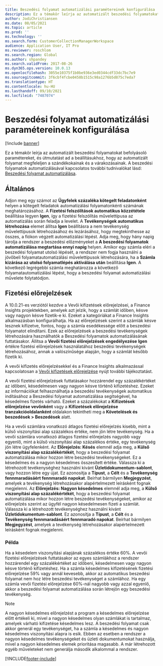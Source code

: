 ```yaml
---
title: Beszedési folyamat automatizálási paramétereinek konfigurálása
description: Ez a témakör leírja az automatizált beszedési folyamatokat befolyásoló paramétereket, és útmutatást ad a beállításukhoz, hogy az automatizált folyamat megfeleljen a szándékokainak és a várakozásainak.
author: JodiChristiansen
ms.date: 08/05/2021
ms.topic: article
ms.prod: ''
ms.technology: ''
ms.search.form: CustomerCollectionManagerWorkspace
audience: Application User, IT Pro
ms.reviewer: roschlom
ms.search.region: Global
ms.author: shpandey
ms.search.validFrom: 2017-08-26
ms.dyn365.ops.version: 10.0.13
ms.openlocfilehash: 3055e10375f1b0be936e3ed0344cdf33dc7bc7e9
ms.sourcegitcommit: 3f6cbf4fcbe0458b1515c98a1276b5d875c7eda7
ms.translationtype: HT
ms.contentlocale: hu-HU
ms.lasthandoff: 09/10/2021
ms.locfileid: "7487074"
---
```

# <a name="configure-parameters-for-collection-process-automation"></a>Beszedési folyamat automatizálási paramétereinek konfigurálása

[!include [banner](../includes/banner.md)]

Ez a témakör leírja az automatizált beszedési folyamatokat befolyásoló paramétereket, és útmutatást ad a beállításukhoz, hogy az automatizált folyamat megfeleljen a szándékokainak és a várakozásainak. A beszedési folyamatok automatizálásával kapcsolatos további tudnivalókat lásd: [Beszedési folyamat automatizálása](collections-process-automate.md).

## <a name="general"></a>Általános
Adjon meg egy számot az **Ügyfelek százaléka kötegelt feladatonként** helyen a kötegelt feladatok automatizálási folyamatonkénti számának meghatározásához. A **Fizetési felszólítások automatikus közzététele** beállítása legyen **Igen**, így a fizetési felszólítás művelettípusa az automatizálás során feladja a levelet. A **Tevékenységek automatikus létrehozása** elemet állítsa **Igen** beállításra a nem tevékenység művelettípusok létrehozásához és lezárásához, hogy megtekinthesse az összes, a fiókon végzett automatizálási lépést. Adja meg, hogy hány napig tárolja a rendszer a beszedési előzményeket a **A beszedési folyamatok automatizálása megtartása ennyi napig** helyen. Amikor egy számla eléri a beszedési folyamat utolsó lépését, a rendszer nem fogja használni a jövőbeli folyamatautomatizálási művelettípusok létrehozására, ha a **Számla kizárása az utolsó folyamatlépés aktiválása után** beállítása **Igen**. A következő legrégebbi számla meghatározza a következő folyamatautomatizálási lépést, hogy a beszedési folyamat automatizálási művelete folytatódjon. 

## <a name="payment-predictions"></a>Fizetési előrejelzések
A 10.0.21-es verziótól kezdve a Vevői kifizetések előrejelzései, a Finance Insights projektekben, amelyek azt jelzik, hogy a számlát időben, késve vagy nagyon késve fizetik-e ki. Ezeket a kategóriákat a Finance Insights alkalmazásban konfigurálhatja. Ha az előrejelzések szerint a számlák késve lesznek kifizetve, fontos, hogy a számla esedékessége előtt a beszedési folyamatot elindítani. Ezek az előrejelzések a beszedési tevékenységek létrehozására használhatók a Beszedési folyamatok automatizálásának futtatásakor. Állítsa a **Vevői fizetési előrejelzések engedélyezése** **Igen** értékre fizetési előrejelzések használatához beszedési tevékenységek létrehozásához, annak a valószínűsége alapján, hogy a számlát később fizetik ki. 

A vevői kifizetés előrejelzésekkel és a Finance Insights alkalmazással kapcsolatosan a [Vevői kifizetések előrejelzése](payment-insights-overview.md) nyújt további tájékoztatást.

A vevői fizetési előrejelzések futtatásakor hozzárendel egy százalékértéket az időbeni, késedelmesen vagy nagyon késve történő kifizetéshez. Ezeket az információkat felhasználhatja a beszedési tevékenységek automatikus indításához a Beszedési folyamat automatizálása segítségével, ha késedelmes fizetés várható. Ezeket a százalékokat a **Kifizetések előrejelzése vevőnként** vagy a **Kifizetések előrejelzése tranzakcióoldalanként** oldalakon tekintheti meg a **Követelések és beszedések > Beszedések** alatt. 

Ha a vevői számlára vonatkozó átlagos fizetési előrejelzés kisebb, mint a külső viszonyítási alap százalékos értéke, nem jön létre tevékenység. Ha a vevői számlára vonatkozó átlagos fizetési előrejelzés nagyobb vagy egyenlő, mint a külső viszonyítási alap százalékos értéke, egy tevékenység jön létre ügyfelenként. Az **Előrejelzés: Késés** elemnél adja meg, a **Külső viszonyítási alap százalékértékét**, hogy a beszedési folyamat automatizálása mikor hozzon létre beszedési tevékenységeket. Ez a késedelmes és a nagyon késedelmes összesített értéke. Válassza ki a létrehozott tevékenységhez használni kívánt **Üzletidokumentum-sablont**, vagy hozzon létre egy újat. Ez azonosítja a **Típust**, a **Célt** és a **Tevékenység fennmaradásáért fennmaradó napokat**. Beírhat bármilyen **Megjegyzést**, amelyek a tevékenység létrehozásakor alapértelmezett leírásként fognak megjelenni. Az **Előrejelzés: Nagyon késedelmes** elemnél adja meg, a **Külső viszonyítási alap százalékértékét**, hogy a beszedési folyamat automatizálása mikor hozzon létre beszedési tevékenységeket, amikor az előrejelzés szerint az ügyfél nagyon késedelmesen fizeti a számlát. Válassza ki a létrehozott tevékenységhez használni kívánt **Üzletidokumentum-sablont**. Ez azonosítja a **Típust**, a **Célt** és a **Tevékenység fennmaradásáért fennmaradó napokat**. Beírhat bármilyen **Megjegyzést**, amelyek a tevékenység létrehozásakor alapértelmezett leírásként fognak megjelenni. 

### <a name="example"></a>Példa
Ha a késedelem viszonyítási alapjának százalékos értéke 60%. A vevői fizetési előrejelzések futtatásakor az egyes számlákhoz a rendszer hozzárendel egy százalékértéket az időbeni, késedelmesen vagy nagyon késve történő kifizetéshez. Ha a számla késedelmes kifizetésének fizetési előrejelzése 59% vagy annál kevesebb, akkor az automatikus beszedési folyamat nem hoz létre beszedési tevékenységet a számlához. Ha egy számla vevői fizetési előrejelzése 60%-nál nagyobb vagy azzal egyenlő, akkor a beszedési folyamat automatizálása során létrejön egy beszedési tevékenység. 

> [!NOTE]
> A nagyon késedelmes előrejelzést a program a késedelmes előrejelzése előtt értékeli ki, mivel a nagyon késedelmes olyan számlákat is tartalmaz, amelyek várható kifizetése késedelmes lesz. A beszedési folyamat csak akkor generál egy tevékenységet, ha a számla a késedelmes és nagyon késedelmes viszonyítási alapra is esik. Ebben az esetben a rendszer a nagyon késedelmes tevékenységeket és üzleti dokumentumokat használja, mivel a nagyon késedelmes elemek prioritása magasabb. A már létrehozott egyéb műveleteket nem generálja második alkalommal a rendszer.

[!INCLUDE[footer-include](../../includes/footer-banner.md)]
